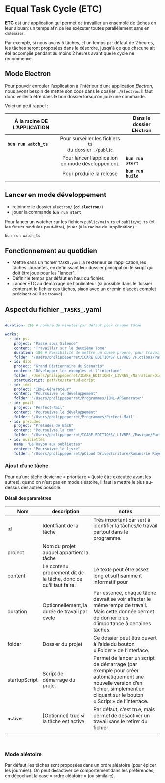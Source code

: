 # Equal Task Cycle (ETC) 

**ETC** est une application qui permet de travailler un ensemble de tâches en leur alouant un temps afin de les exécuter toutes parallèlement sans en délaisser.

Par exemple, si nous avons 5 tâches, et un temps par défaut de 2 heures, les tâches seront proposées dans le désordre, jusqu'à ce que chacune ait été accomplie pendant au moins 2 heures avant que le cycle ne recommence.

## Mode Electron

Pour pouvoir enrouler l’application à l’intérieur d’une application *Electron*, nous avons besoin de mettre son code dans le dossier `./Electron`. Il faut donc veiller à être dans le bon dossier lorsqu’on joue une commande.

Voici un petit rappel :

| À la racine DE L’APPLICATION |                                                              | Dans le dossier Electron |
| ---------------------------- | :----------------------------------------------------------: | ------------------------ |
| **`bun run watch_ts`**       | Pour surveiller les fichiers `ts`<br />du dossier `./public` |                          |
|                              |       Pour lancer l’application en mode développement.       | **`bun run start`**      |
|                              |                   Pour produire la release                   | **`bun run build`**      |
|                              |                                                              |                          |



## Lancer en mode développement

* rejoindre le dossier `electron/` (**`cd electron/`**)
* jouer la commande **`bun run start`**

Pour lancer un watcher sur les fichiers `public/main.ts` et `public/ui.ts` (et les futurs modules peut-être), jouer (à la racine de l’application) : 

~~~shell
bun run watch_ts
~~~



## Fonctionnement au quotidien

* Mettre dans un fichier `TASKS.yaml`, à l’extérieur de l’application, les tâches courantes, en définissant leur dossier principal ou le script qui doit être joué pour les "lancer".
* Définir le temps par défaut en haut du fichier.
* Lancer ETC au démarrage de l'ordinateur (si possible dans le dossier contenant le fichier des tâches, sinon avec un chemin d’accès complet précisant où il se trouve).

## Aspect du fichier `_TASKS_`.yaml

~~~yaml
---
duration: 120 # nombre de minutes par défaut pour chaque tâche

works:
  - id: pss
    project: "Passé sous Silence"
    content: "Travailler sur le deuxième Tome"
    duration: 180 # Possibilité de mettre un durée propre, pour travail + ou - une tâche
    folder: '/Users/philippeperret/ICARE_EDITIONS/_LIVRES_/Fictions/Passé sous silence'
  - id: dico
    project: "Grand Dictionnaire du Scénario"
    content: "Développer les exemples et l'interface"
    folder: /Users/philippeperret/ICARE_EDITIONS/_LIVRES_/Narration/Dictionnaire
    startupScript: path/to/startud-script
  - id: idml
    project: "IDML-Générateur"
    content: "Poursuivre le développement"
    folder: "/Users/philippeperret/Programmes/IDML-APGenerator"
  - id: pmail
    project: "Perfect-Mail"
    content: "Poursuivre le développement"
    folder: '/Users/philippeperret/Programmes/Perfect-Mail'
  - id: preludes
    project: "Préludes de Bach"
    content: "Poursuivre la com"
    folder: '/Users/philippeperret/ICARE_EDITIONS/_LIVRES_/Musique/Partitions/Recueils/Les plus beaux préludes de Bach'
  - id: oubliettes
    name: "Le Rayon aux oubliettes"
    content: "Poursuivre le livre"
    folder: '/Users/philippeperret/pCloud Drive/Ecriture/Romans/Le Rayon aux oubliettes'


~~~

### Ajout d’une tâche

Pour qu’une tâche devienne « prioritaire » (juste être exécutée avant les autres), quand on n’est pas en mode aléatoire, il faut la mettre le plus au-dessus des autres possible.

#### Détail des paramètres

| Nom           | description                                                  | notes                                                        |
| ------------- | ------------------------------------------------------------ | ------------------------------------------------------------ |
| id            | Identifiant de la tâche                                      | Très important car sert à identifier la tâches/le travail partout dans le programme. |
| project       | Nom du projet auquel appartient la tâche                     |                                                              |
| content       | Le contenu proprement dit de la tâche, donc ce qu’il faut faire. | Le texte peut être assez long et suffisamment informatif pour |
| duration      | Optionnellement, la durée de travail par cycle               | Par essence, chaque tâche devrait se voir affecter le même temps de travail. Mais cette donnée permet de donner plus d’importance à certaines tâches. |
| folder        | Dossier du projet                                            | Ce dossier peut être ouvert à l’aide du bouton « Folder » de l’interface. |
| startupScript | Script de démarrage du projet                                | Permet de lancer un script de démarrage (par exemple pour créer automatiquement une nouvelle version d’un fichier, simplement en cliquant sur le bouton « Script » de l’interface. |
| active        | [Optionnel] true si la tâche est active                      | Par défaut, c’est true, mais permet de désactiver un travail sans le retirer du fichier |
|               |                                                              |                                                              |

​	

### Mode aléatoire

Par défaut, les tâches sont proposées dans un ordre aléatoire (pour épicer les journées). On peut désactiver ce comportement dans les préférences, en décochant la case « ordre aléatoire » (ou similaire).
